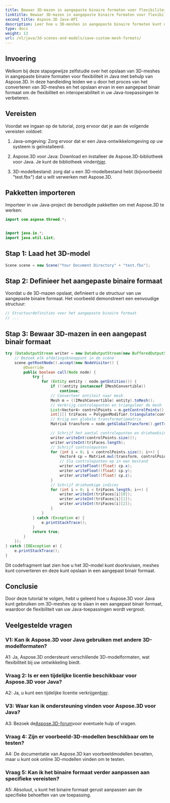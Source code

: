 ```yaml
---
title: Bewaar 3D-mazen in aangepaste binaire formaten voor flexibiliteit in Java
linktitle: Bewaar 3D-mazen in aangepaste binaire formaten voor flexibiliteit in Java
second_title: Aspose.3D Java-API
description: Leer hoe u 3D-meshes in aangepaste binaire formaten kunt opslaan met Aspose.3D voor Java. Verbeter de flexibiliteit in Java-toepassingen met deze stapsgewijze zelfstudie.
type: docs
weight: 13
url: /nl/java/3d-scenes-and-models/save-custom-mesh-formats/
---
```

## Invoering

Welkom bij deze stapsgewijze zelfstudie over het opslaan van 3D-meshes in aangepaste binaire formaten voor flexibiliteit in Java met behulp van Aspose.3D. In deze handleiding leiden we u door het proces van het converteren van 3D-meshes en het opslaan ervan in een aangepast binair formaat om de flexibiliteit en interoperabiliteit in uw Java-toepassingen te verbeteren.

## Vereisten

Voordat we ingaan op de tutorial, zorg ervoor dat je aan de volgende vereisten voldoet:

1. Java-omgeving: Zorg ervoor dat er een Java-ontwikkelomgeving op uw systeem is geïnstalleerd.

2.  Aspose.3D voor Java: Download en installeer de Aspose.3D-bibliotheek voor Java. Je kunt de bibliotheek vinden[hier](https://releases.aspose.com/3d/java/).

3. 3D-modelbestand: zorg dat u een 3D-modelbestand hebt (bijvoorbeeld "test.fbx") dat u wilt verwerken met Aspose.3D.

## Pakketten importeren

Importeer in uw Java-project de benodigde pakketten om met Aspose.3D te werken:

```java
import com.aspose.threed.*;


import java.io.*;
import java.util.List;
```

## Stap 1: Laad het 3D-model

```java
Scene scene = new Scene("Your Document Directory" + "test.fbx");
```

## Stap 2: Definieer het aangepaste binaire formaat

Voordat u de 3D-mazen opslaat, definieert u de structuur van uw aangepaste binaire formaat. Het voorbeeld demonstreert een eenvoudige structuur:

```java
// Structuurdefinities voor het aangepaste binaire formaat
// ...
```

## Stap 3: Bewaar 3D-mazen in een aangepast binair formaat

```java
try (DataOutputStream writer = new DataOutputStream(new BufferedOutputStream(new FileOutputStream("Your Document Directory" + "Save3DMeshesInCustomBinaryFormat_out")))) {
    // Bezoek elk afdalingsknooppunt in de scène
    scene.getRootNode().accept(new NodeVisitor() {
        @Override
        public boolean call(Node node) {
            try {
                for (Entity entity : node.getEntities()) {
                    if (!(entity instanceof IMeshConvertible))
                        continue;
                    // Converteer entiteit naar mesh
                    Mesh m = ((IMeshConvertible) entity).toMesh();
                    // Verkrijg controlepunten en trianguleer de mesh
                    List<Vector4> controlPoints = m.getControlPoints();
                    int[][] triFaces = PolygonModifier.triangulate(controlPoints, m.getPolygons());
                    // Krijg een globale transformatiematrix
                    Matrix4 transform = node.getGlobalTransform().getTransformMatrix();

                    // Schrijf het aantal controlepunten en driehoeksindexen op
                    writer.writeInt(controlPoints.size());
                    writer.writeInt(triFaces.length);
                    // Schrijf controlepunten
                    for (int i = 0; i < controlPoints.size(); i++) {
                        Vector4 cp = Matrix4.mul(transform, controlPoints.get(i));
                        // Sla controlepunten op in een bestand
                        writer.writeFloat((float) cp.x);
                        writer.writeFloat((float) cp.y);
                        writer.writeFloat((float) cp.z);
                    }
                    // Schrijf driehoekige indices
                    for (int i = 0; i < triFaces.length; i++) {
                        writer.writeInt(triFaces[i][0]);
                        writer.writeInt(triFaces[i][1]);
                        writer.writeInt(triFaces[i][2]);
                    }
                }
            } catch (Exception e) {
                e.printStackTrace();
            }
            return true;
        }
    });
} catch (IOException e) {
    e.printStackTrace();
}
```

Dit codefragment laat zien hoe u het 3D-model kunt doorkruisen, meshes kunt converteren en deze kunt opslaan in een aangepast binair formaat.

## Conclusie

Door deze tutorial te volgen, hebt u geleerd hoe u Aspose.3D voor Java kunt gebruiken om 3D-meshes op te slaan in een aangepast binair formaat, waardoor de flexibiliteit van uw Java-toepassingen wordt vergroot.

## Veelgestelde vragen

### V1: Kan ik Aspose.3D voor Java gebruiken met andere 3D-modelformaten?

A1: Ja, Aspose.3D ondersteunt verschillende 3D-modelformaten, wat flexibiliteit bij uw ontwikkeling biedt.

### Vraag 2: Is er een tijdelijke licentie beschikbaar voor Aspose.3D voor Java?

 A2: Ja, u kunt een tijdelijke licentie verkrijgen[hier](https://purchase.aspose.com/temporary-license/).

### V3: Waar kan ik ondersteuning vinden voor Aspose.3D voor Java?

 A3: Bezoek de[Aspose.3D-forum](https://forum.aspose.com/c/3d/18)voor eventuele hulp of vragen.

### Vraag 4: Zijn er voorbeeld-3D-modellen beschikbaar om te testen?

A4: De documentatie van Aspose.3D kan voorbeeldmodellen bevatten, maar u kunt ook online 3D-modellen vinden om te testen.

### Vraag 5: Kan ik het binaire formaat verder aanpassen aan specifieke vereisten?

A5: Absoluut, u kunt het binaire formaat gerust aanpassen aan de specifieke behoeften van uw toepassing.